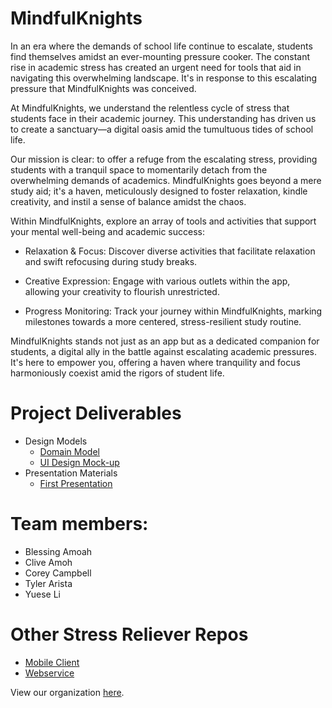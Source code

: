 # MindfulKnights

In an era where the demands of school life continue to escalate, students find themselves amidst an ever-mounting pressure cooker. The constant rise in academic stress has created an urgent need for tools that aid in navigating this overwhelming landscape. It's in response to this escalating pressure that MindfulKnights was conceived.

At MindfulKnights, we understand the relentless cycle of stress that students face in their academic journey. This understanding has driven us to create a sanctuary—a digital oasis amid the tumultuous tides of school life.

Our mission is clear: to offer a refuge from the escalating stress, providing students with a tranquil space to momentarily detach from the overwhelming demands of academics. MindfulKnights goes beyond a mere study aid; it's a haven, meticulously designed to foster relaxation, kindle creativity, and instil a sense of balance amidst the chaos.

Within MindfulKnights, explore an array of tools and activities that support your mental well-being and academic success:

- Relaxation & Focus: Discover diverse activities that facilitate relaxation and swift refocusing during study breaks.
  
- Creative Expression: Engage with various outlets within the app, allowing your creativity to flourish unrestricted.

- Progress Monitoring: Track your journey within MindfulKnights, marking milestones towards a more centered, stress-resilient study routine.

MindfulKnights stands not just as an app but as a dedicated companion for students, a digital ally in the battle against escalating academic pressures. It's here to empower you, offering a haven where tranquility and focus harmoniously coexist amid the rigors of student life.

# Project Deliverables
- Design Models
  - [Domain Model](https://github.com/calvin-cs262-fall2023-teamh/stressReliever-project/blob/main/images/CS262%20UML%20Diagram.pdf)
  - [UI Design Mock-up](https://github.com/calvin-cs262-fall2023-teamh/stressReliever-project/blob/main/images/UpdatedUI.pdf)
- Presentation Materials
  - [First Presentation](https://docs.google.com/presentation/d/1Hq94WyGVQHxUbqpQ3sW6voF3JRD_0e6tVNmhLCYjin8/edit#slide=id.g261224ab51f_0_39)


# Team members: 
- Blessing Amoah
- Clive Amoh
- Corey Campbell
- Tyler Arista
- Yuese Li

# Other Stress Reliever Repos
- [Mobile Client](https://github.com/calvin-cs262-fall2023-teamh/stressReliever-client)
- [Webservice](https://github.com/calvin-cs262-fall2023-teamh/mindfulKnight-service)

View our organization [here](https://github.com/calvin-cs262-fall2023-teamh).
